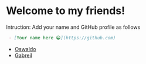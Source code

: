 # Welcome to my friends!

Intruction:  Add your name and GitHub profile as follows
```markdown
 - [Your name here 😀](https://github.com)
```

- [Oswaldo](https://github.com/dev-oswld)
- [Gabreil](https://github.com/JGVelez2)

<!-- It is a secret line. Oswald TC - February 23th 2023 -->
